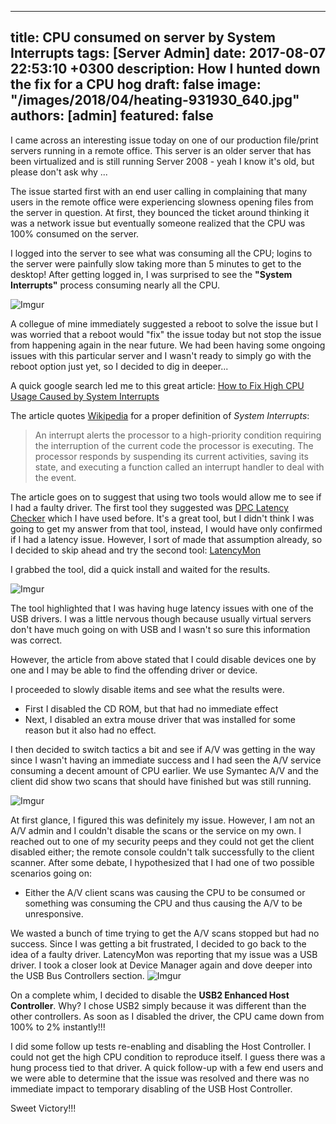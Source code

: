 ---
title: CPU consumed on server by System Interrupts
tags: [Server Admin]
date: 2017-08-07 22:53:10 +0300
description: How I hunted down the fix for a CPU hog
draft: false
image: "/images/2018/04/heating-931930_640.jpg"
authors: [admin]
featured: false
----

I came across an interesting issue today on one of our production file/print servers running in a remote office. This server is an older server that has been virtualized and is still running Server 2008 - yeah I know it's old, but please don't ask why ...

The issue started first with an end user calling in complaining that many users in the remote office were experiencing slowness opening files from the server in question. At first, they bounced the ticket around thinking it was a network issue but eventually someone realized that the CPU was 100% consumed on the server.

I logged into the server to see what was consuming all the CPU; logins to the server were painfully slow taking more than 5 minutes to get to the desktop! After getting logged in, I was surprised to see the **"System Interrupts"** process consuming nearly all the CPU.

![Imgur](https://i.imgur.com/BX6AznN.png)

A collegue of mine immediately suggested a reboot to solve the issue but I was worried that a reboot would "fix" the issue today but not stop the issue from happening again in the near future. We had been having some ongoing issues with this particular server and I wasn't ready to simply go with the reboot option just yet, so I decided to dig in deeper...

A quick google search led me to this great article:
[How to Fix High CPU Usage Caused by System Interrupts](https://www.makeuseof.com/tag/fix-high-cpu-usage-caused-system-interrupts/)

The article quotes [Wikipedia](https://en.wikipedia.org/wiki/Interrupt) for a proper definition of *System Interrupts*:
> An interrupt alerts the processor to a high-priority condition requiring the interruption of the current code the processor is executing. The processor responds by suspending its current activities, saving its state, and executing a function called an interrupt handler to deal with the event.

The article goes on to suggest that using two tools would allow me to see if I had a faulty driver. The first tool they suggested was [DPC Latency Checker](https://www.thesycon.de/eng/latency_check.shtml) which I have used before. It's a great tool, but I didn't think I was going to get my answer from that tool, instead, I would have only confirmed if I had a latency issue. However, I sort of made that assumption already, so I decided to skip ahead and try the second tool: [LatencyMon](https://www.resplendence.com/downloads)

I grabbed the tool, did a quick install and waited for the results.

![Imgur](https://i.imgur.com/tpat7Xu.png)

The tool highlighted that I was having huge latency issues with one of the USB drivers. I was a little nervous though because usually virtual servers don't have much going on with USB and I wasn't so sure this information was correct.

However, the article from above stated that I could disable devices one by one and I may be able to find the offending driver or device.

I proceeded to slowly disable items and see what the results were.

- First I disabled the CD ROM, but that had no immediate effect
- Next, I disabled an extra mouse driver that was installed for some reason but it also had no effect.

I then decided to switch tactics a bit and see if A/V was getting in the way since I wasn't having an immediate success and I had seen the A/V service consuming a decent amount of CPU earlier. We use Symantec A/V and the client did show two scans that should have finished but was still running.

![Imgur](https://i.imgur.com/N9tIlIT.png)

At first glance, I figured this was definitely my issue. However, I am not an A/V admin and I couldn't disable the scans or the service on my own. I reached out to one of my security peeps and they could not get the client disabled either; the remote console couldn't talk successfully to the client scanner. After some debate, I hypothesized that I had one of two possible scenarios going on:

- Either the A/V client scans was causing the CPU to be consumed or something was consuming the CPU and thus causing the A/V to be unresponsive.

We wasted a bunch of time trying to get the A/V scans stopped but had no success. Since I was getting a bit frustrated, I decided to go back to the idea of a faulty driver. LatencyMon was reporting that my issue was a USB driver. I took a closer look at Device Manager again and dove deeper into the USB Bus Controllers section.
![Imgur](https://i.imgur.com/qNv3DGF.png)

On a complete whim, I decided to disable the **USB2 Enhanced Host Controller**. Why? I chose USB2 simply because it was different than the other controllers. As soon as I disabled the driver, the CPU came down from 100% to 2% instantly!!!

I did some follow up tests re-enabling and disabling the Host Controller. I could not get the high CPU condition to reproduce itself. I guess there was a hung process tied to that driver. A quick follow-up with a few end users and we were able to determine that the issue was resolved and there was no immediate impact to temporary disabling of the USB Host Controller.

Sweet Victory!!!
